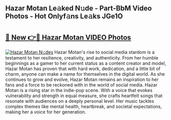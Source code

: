 ## Hazar Motan Le𝚊ked N𝚞de - Part-BbM Video Photos - Hot Onlyf𝚊ns Le𝚊ks JGe1O

# <h2><a href="http://ab33229.deff.icu/?id=Hazar+Motan">🔗 New 👉🔴 Hazar Motan VIDEO Photos</a></h2>

[![Hazar Motan N𝚞des](https://i.imgur.com/rIISA9y.gif)](http://ab33229.deff.icu/?id=Hazar+Motan)
Hazar Motan's rise to social media stardom is a testament to her resilience, creativity, and authenticity. From her humble beginnings as a gamer to her current status as a content creator and model, Hazar Motan has proven that with hard work, dedication, and a little bit of charm, anyone can make a name for themselves in the digital world. As she continues to grow and evolve, Hazar Motan remains an inspiration to her fans and a force to be reckoned with in the world of social media. Hazar Motan is a rising star in the indie-pop scene. With a voice that evokes vulnerability and strength in equal measure, she crafts heartfelt songs that resonate with audiences on a deeply personal level. Her music tackles complex themes like mental health, heartbreak, and societal expectations, making her a voice for her generation.
